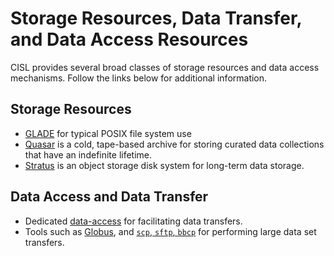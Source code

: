 # Storage Resources, Data Transfer, and Data Access Resources


CISL provides several broad classes of storage resources and data access mechanisms.
Follow the links below for additional information.

## Storage Resources
- [GLADE](./glade/index.md) for typical POSIX file system use
- [Quasar](./quasar/index.md) is a cold, tape-based archive for storing curated data collections that have an indefinite lifetime.
- [Stratus](./stratus/index.md) is an object storage disk system for long-term data storage.

## Data Access and Data Transfer

- Dedicated [data-access](./data-access-nodes.md) for facilitating data transfers.
- Tools such as [Globus](./data-transfer/globus/index.md), and [`scp`, `sftp`, `bbcp`](./data-transfer/scp-and-sftp.md) for performing large data set transfers.